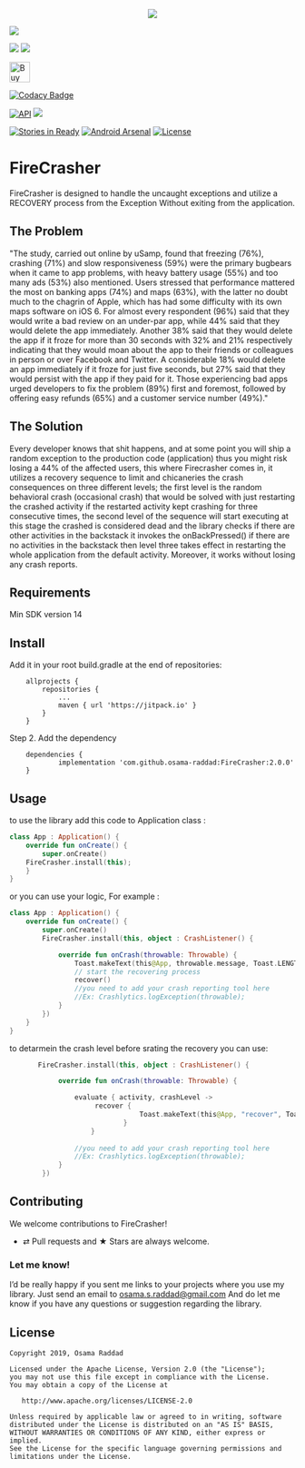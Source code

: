 <p align="center">
<img src='https://cdn-images-1.medium.com/max/2600/1*7CVLni2XSYNFzy7dRHLtsQ.png'/>

<a href='https://bintray.com/osama-raddad/maven/fire-crasher?source=watch' alt='Get automatic notifications about new "fire-crasher" versions'><img src='https://www.bintray.com/docs/images/bintray_badge_color.png'></a>

 <a href="http://www.methodscount.com/?lib=com.osama.firecrasher%3Afirecrasher%3A1.0"><img src="https://img.shields.io/badge/Methods count-83-e91e63.svg"/></a> <a href="http://www.methodscount.com/?lib=com.osama.firecrasher%3Afirecrasher%3A1.0"><img src="https://img.shields.io/badge/Size-10 KB-e91e63.svg"/></a>

<a href='https://ko-fi.com/A4763RZL' target='_blank'><img height='36' style='border:0px;height:36px;' src='https://az743702.vo.msecnd.net/cdn/kofi2.png?v=0' border='0' alt='Buy Me a Coffee at ko-fi.com' /></a>
</p>

[![Codacy Badge](https://api.codacy.com/project/badge/Grade/4da668c9125b401babee42dbb9283f22)](https://www.codacy.com/app/osama-s-raddad/FireCrasher?utm_source=github.com&amp;utm_medium=referral&amp;utm_content=osama-raddad/FireCrasher&amp;utm_campaign=Badge_Grade)

[![API](https://img.shields.io/badge/API-14%2B-blue.svg?style=flat)](https://android-arsenal.com/api?level=14) [![](https://jitpack.io/v/osama-raddad/FireCrasher.svg)](https://jitpack.io/#osama-raddad/FireCrasher)

[![Stories in Ready](https://badge.waffle.io/osama-raddad/FireCrasher.png?label=ready&title=Ready)](https://waffle.io/osama-raddad/FireCrasher) [![Android Arsenal](https://img.shields.io/badge/Android%20Arsenal-FireCrasher-green.svg?style=true)](https://android-arsenal.com/details/1/3599) [![License](https://img.shields.io/badge/License-Apache%202.0-blue.svg)](https://opensource.org/licenses/Apache-2.0)

# FireCrasher

FireCrasher is designed to handle the uncaught exceptions and utilize a RECOVERY process from the Exception 
Without exiting from the application.

## The Problem

"The study, carried out online by uSamp, found that freezing (76%), crashing (71%) and slow responsiveness (59%) were the primary bugbears when it came to app problems, with heavy battery usage (55%) and too many ads (53%) also mentioned. Users stressed that performance mattered the most on banking apps (74%) and maps (63%), with the latter no doubt much to the chagrin of Apple, which has had some difficulty with its own maps software on iOS 6. For almost every respondent (96%) said that they would write a bad review on an under-par app, while 44% said that they would delete the app immediately. Another 38% said that they would delete the app if it froze for more than 30 seconds with 32% and 21% respectively indicating that they would moan about the app to their friends or colleagues in person or over Facebook and Twitter. A considerable 18% would delete an app immediately if it froze for just five seconds, but 27% said that they would persist with the app if they paid for it. Those experiencing bad apps urged developers to fix the problem (89%) first and foremost, followed by offering easy refunds (65%) and a customer service number (49%)."

## The Solution

Every developer knows that shit happens, and at some point you will ship a random exception to the production code (application) thus you might risk losing a 44% of the affected users, this where Firecrasher comes in, it utilizes a recovery sequence to limit and chicaneries the crash consequences on three different levels; the first level is the random behavioral crash (occasional crash) that would be solved with just restarting the crashed activity if the restarted activity kept crashing for three consecutive times, the second level of the sequence will start executing at this stage the crashed is considered dead and the library checks if there are other activities in the backstack it invokes the onBackPressed() if there are no activities in the backstack then level three takes effect in restarting the whole application from the default activity. Moreover, it works without losing any crash reports.

## Requirements

Min SDK version 14


## Install
Add it in your root build.gradle at the end of repositories:

```groove
	allprojects {
		repositories {
			...
			maven { url 'https://jitpack.io' }
		}
	}
```
Step 2. Add the dependency

```groove
	dependencies {
	        implementation 'com.github.osama-raddad:FireCrasher:2.0.0'
	}
```

## Usage

to use the library add this code to Application class :

```kotlin
class App : Application() {
    override fun onCreate() {
        super.onCreate()
	FireCrasher.install(this);
    }
}
```

or you can use your logic, For example :

```kotlin
class App : Application() {
    override fun onCreate() {
        super.onCreate()
        FireCrasher.install(this, object : CrashListener() {

            override fun onCrash(throwable: Throwable) {
                Toast.makeText(this@App, throwable.message, Toast.LENGTH_SHORT).show()
                // start the recovering process
                recover()
                //you need to add your crash reporting tool here
                //Ex: Crashlytics.logException(throwable);
            }
        })
    }
}
```

to detarmein the crash level before srating the recovery you can use:
```kotlin
       FireCrasher.install(this, object : CrashListener() {

            override fun onCrash(throwable: Throwable) {

                evaluate { activity, crashLevel ->
                     recover {
                                Toast.makeText(this@App, "recover", Toast.LENGTH_LONG).show()
                            }
                	}
                
                //you need to add your crash reporting tool here
                //Ex: Crashlytics.logException(throwable);
            }
        })
```
## Contributing

We welcome contributions to FireCrasher!
* ⇄ Pull requests and ★ Stars are always welcome.

### Let me know!

I’d be really happy if you sent me links to your projects where you use my library. Just send an email to osama.s.raddad@gmail.com And do let me know if you have any questions or suggestion regarding the library. 

## License

    Copyright 2019, Osama Raddad

    Licensed under the Apache License, Version 2.0 (the "License");
    you may not use this file except in compliance with the License.
    You may obtain a copy of the License at

       http://www.apache.org/licenses/LICENSE-2.0

    Unless required by applicable law or agreed to in writing, software
    distributed under the License is distributed on an "AS IS" BASIS,
    WITHOUT WARRANTIES OR CONDITIONS OF ANY KIND, either express or implied.
    See the License for the specific language governing permissions and
    limitations under the License.

